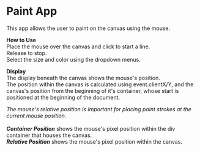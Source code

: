 # Paint App<br/>
This app allows the user to paint on the canvas using the mouse.

**How to Use**<br/>
Place the mouse over the canvas and click to start a line.<br/>
Release to stop. <br/>
Select the size and color using the dropdown menus.

**Display**<br/>
The display beneath the canvas shows the mouse's position.<br/>
The position within the canvas is calculated using event.clientX/Y, and the canvas's position from the beginning of it's container, whose start is positioned at the beginning of the document.<br/>

*The mouse's relative position is important for placing paint strokes at the current mouse position.*<br/><br/>
***Container Position*** shows the mouse's pixel position within the div container that houses the canvas.<br/>
***Relative Position*** shows the mouse's pixel position within the canvas.<br/>
